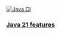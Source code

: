 [![Java CI](https://github.com/maxxkia/java-features/actions/workflows/code-build.yaml/badge.svg)](https://github.com/maxxkia/java-features/actions/workflows/code-build.yaml)

### [Java 21 features](java-21/readme.md)